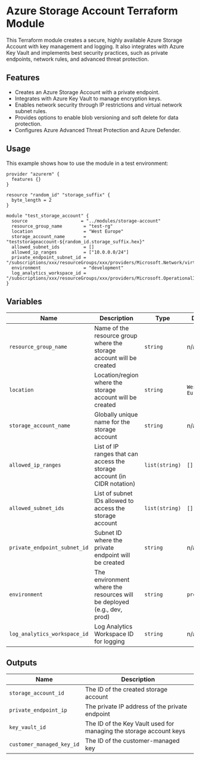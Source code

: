# Azure Storage Account Terraform Module

This Terraform module creates a secure, highly available Azure Storage Account with key management and logging. It also integrates with Azure Key Vault and implements best security practices, such as private endpoints, network rules, and advanced threat protection.

## Features

- Creates an Azure Storage Account with a private endpoint.
- Integrates with Azure Key Vault to manage encryption keys.
- Enables network security through IP restrictions and virtual network subnet rules.
- Provides options to enable blob versioning and soft delete for data protection.
- Configures Azure Advanced Threat Protection and Azure Defender.

## Usage

This example shows how to use the module in a test environment:

```hcl
provider "azurerm" {
  features {}
}

resource "random_id" "storage_suffix" {
  byte_length = 2
}

module "test_storage_account" {
  source                    = "../modules/storage-account"
  resource_group_name        = "test-rg"
  location                   = "West Europe"
  storage_account_name       = "teststorageaccount-${random_id.storage_suffix.hex}"
  allowed_subnet_ids         = []
  allowed_ip_ranges          = ["10.0.0.0/24"]
  private_endpoint_subnet_id = "/subscriptions/xxx/resourceGroups/xxx/providers/Microsoft.Network/virtualNetworks/xxx/subnets/xxx"
  environment                = "development"
  log_analytics_workspace_id = "/subscriptions/xxx/resourceGroups/xxx/providers/Microsoft.OperationalInsights/workspaces/xxx"
}
```

## Variables

| Name                        | Description                                                      | Type           | Default      |
|-----------------------------|------------------------------------------------------------------|----------------|--------------|
| `resource_group_name`        | Name of the resource group where the storage account will be created | `string`       | n/a          |
| `location`                   | Location/region where the storage account will be created        | `string`       | `West Europe`|
| `storage_account_name`       | Globally unique name for the storage account                     | `string`       | n/a          |
| `allowed_ip_ranges`          | List of IP ranges that can access the storage account (in CIDR notation) | `list(string)` | `[]`         |
| `allowed_subnet_ids`         | List of subnet IDs allowed to access the storage account         | `list(string)` | `[]`         |
| `private_endpoint_subnet_id` | Subnet ID where the private endpoint will be created             | `string`       | n/a          |
| `environment`                | The environment where the resources will be deployed (e.g., dev, prod) | `string`       | `production` |
| `log_analytics_workspace_id` | Log Analytics Workspace ID for logging                           | `string`       | n/a          |

## Outputs

| Name                       | Description                                                        |
|----------------------------|--------------------------------------------------------------------|
| `storage_account_id`        | The ID of the created storage account                              |
| `private_endpoint_ip`       | The private IP address of the private endpoint                     |
| `key_vault_id`              | The ID of the Key Vault used for managing the storage account keys |
| `customer_managed_key_id`   | The ID of the customer-managed key                                 |
